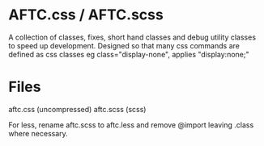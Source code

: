# AFTC.css / AFTC.scss

A collection of classes, fixes, short hand classes and debug utility classes to speed up development.
Designed so that many css commands are defined as css classes eg class="display-none", applies "display:none;"

# Files
aftc.css (uncompressed)
aftc.scss (scss)

For less, rename aftc.scss to aftc.less and remove @import leaving .class where necessary.